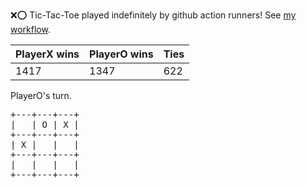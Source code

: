 :x::o: Tic-Tac-Toe played indefinitely by github action runners! See [my workflow](.github/workflows/play.yaml).

|PlayerX wins|PlayerO wins|Ties|
|-|-|-|
|1417|1347|622|

PlayerO's turn.

<pre>
+---+---+---+
|   | O | X |
+---+---+---+
| X |   |   |
+---+---+---+
|   |   |   |
+---+---+---+
</pre>